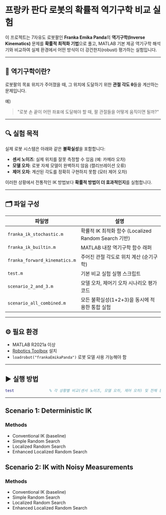 # 프랑카 판다 로봇의 확률적 역기구학 비교 실험

이 프로젝트는 7자유도 로봇팔인 **Franka Emika Panda**의 **역기구학(Inverse Kinematics)** 문제를 **확률적 최적화 기법**으로 풀고, MATLAB 기본 제공 역기구학 해석기와 비교하여 실제 환경에서 어떤 방식이 더 강건한지(robust) 평가하는 실험입니다.

---

## 🤖 역기구학이란?

로봇팔의 목표 위치가 주어졌을 때, 그 위치에 도달하기 위한 **관절 각도 θ**들을 계산하는 문제입니다.

예)  
> "로봇 손 끝이 어떤 좌표에 도달해야 할 때, 팔 관절들을 어떻게 움직이면 될까?"

---

## 🔍 실험 목적

실제 로봇 시스템은 아래와 같은 **불확실성**을 포함합니다:

- **센서 노이즈**: 실제 위치를 잘못 측정할 수 있음 (예: 카메라 오차)
- **모델 오차**: 로봇 자체 모델이 완벽하지 않음 (캘리브레이션 오류)
- **제어 오차**: 계산된 각도를 정확히 구현하지 못함 (모터 제어 오차)

이러한 상황에서 전통적인 IK 방법보다 **확률적 방법이 더 효과적인지**를 실험합니다.

---

## 🗂️ 파일 구성

| 파일명                        | 설명 |
|------------------------------|------|
| `franka_ik_stochastic.m`     | 확률적 IK 최적화 함수 (Localized Random Search 기반) | (추가 구현 필요 부분)
| `franka_ik_builtin.m`        | MATLAB 내장 역기구학 함수 래퍼 |
| `franka_forward_kinematics.m`| 주어진 관절 각도로 위치 계산 (순기구학) |
| `test.m`                     | 기본 비교 실험 실행 스크립트 |
| `scenario_2_and_3.m`         | 모델 오차, 제어기 오차 시나리오 평가 코드 |
| `scenario_all_combined.m`    | 모든 불확실성(1+2+3)을 동시에 적용한 통합 실험 |

---

## ⚙️ 필요 환경

- MATLAB R2021a 이상
- [Robotics Toolbox](https://www.mathworks.com/help/robotics/) 설치
- `loadrobot("frankaEmikaPanda")` 로봇 모델 사용 가능해야 함

---


## ▶️ 실행 방법

```matlab
test                % 각 상황별 비교(센서 노이즈, 모델 오차, 제어 오차) 및 전체 통합 비교
```

---
## Scenario 1: Deterministic IK

### Methods

- Conventional IK (baseline)
- Simple Random Search
- Localized Random Search
- Enhanced Localized Random Search

## Scenario 2: IK with Noisy Measurements

### Methods

- Conventional IK (baseline)
- Simple Random Search
- Localized Random Search
- Enhanced Localized Random Search


